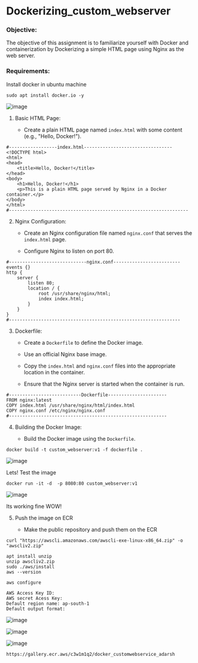# Dockerizing_custom_webserver

### Objective:
The objective of this assignment is to familiarize yourself with Docker and containerization by Dockerizing a simple HTML page using Nginx as the web server.

### Requirements:

Install docker in ubuntu machine
```
sudo apt install docker.io -y
```
![image](https://github.com/AdarshIITDH/Dockerizing_custom_webserver/assets/60352729/184a61da-d97b-4c78-badf-499f29d9d748)

1. Basic HTML Page:

   - Create a plain HTML page named `index.html` with some content (e.g., "Hello, Docker!").

```
#------------------index.html---------------------------------
<!DOCTYPE html>
<html>
<head>
    <title>Hello, Docker!</title>
</head>
<body>
    <h1>Hello, Docker!</h1>
    <p>This is a plain HTML page served by Nginx in a Docker container.</p>
</body>
</html>
#-------------------------------------------------------------------
```

2. Nginx Configuration:

   - Create an Nginx configuration file named `nginx.conf` that serves the `index.html` page.

   - Configure Nginx to listen on port 80.
```
#-----------------------------nginx.conf-------------------------
events {}
http {
    server {
        listen 80;
        location / {
            root /usr/share/nginx/html;
            index index.html;
        }
    }
}
#----------------------------------------------------------------
```

3. Dockerfile:

   - Create a `Dockerfile` to define the Docker image.

   - Use an official Nginx base image.

   - Copy the `index.html` and `nginx.conf` files into the appropriate location in the container.

   - Ensure that the Nginx server is started when the container is run.

```
#---------------------------Dockerfile----------------------
FROM nginx:latest
COPY index.html /usr/share/nginx/html/index.html
COPY nginx.conf /etc/nginx/nginx.conf
#-----------------------------------------------------------
```

4. Building the Docker Image:

   - Build the Docker image using the `Dockerfile`.
     
```
docker build -t custom_webserver:v1 -f dockerfile .
```
![image](https://github.com/AdarshIITDH/Dockerizing_custom_webserver/assets/60352729/b35acf2b-7a15-488c-b906-58d7c98ed2ed)

Lets! Test the image
```
docker run -it -d  -p 8080:80 custom_webserver:v1
```

![image](https://github.com/AdarshIITDH/Dockerizing_custom_webserver/assets/60352729/a6c11cb5-d7e3-4990-999a-2578ef1fe0c0)

Its working fine WOW!

5. Push the image on ECR

   - Make the public repository and push them on the ECR

```
curl "https://awscli.amazonaws.com/awscli-exe-linux-x86_64.zip" -o "awscliv2.zip"

apt install unzip
unzip awscliv2.zip
sudo ./aws/install
aws --version
```

```
aws configure

AWS Access Key ID:
AWS secret Acess Key:
Default region name: ap-south-1
Default output format:
```

![image](https://github.com/AdarshIITDH/Dockerizing_custom_webserver/assets/60352729/4dee76ea-f6a1-40a4-acb5-f182ec183fa0)



![image](https://github.com/AdarshIITDH/Dockerizing_custom_webserver/assets/60352729/17a074be-13d1-4782-94b9-1e43cf19b514)


![image](https://github.com/AdarshIITDH/Dockerizing_custom_webserver/assets/60352729/6972a8f3-3f8d-40e2-8a76-e942a2a52c1b)
```
https://gallery.ecr.aws/c3w1m1q2/docker_customwebservice_adarsh
```


